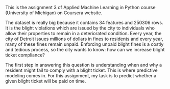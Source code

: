 This is the assignment 3 of Applied Machine Learning in Python course (University of Michigan) on Coursera website.

The dataset is really big because it contains 34 features and 250306 rows. It is the blight violations which are 
issued by the city to individuals who allow their properties to remain in a deteriorated condition. Every year, 
the city of Detroit issues millions of dollars in fines to residents and every year, many of these fines remain unpaid. 
Enforcing unpaid blight fines is a costly and tedious process, so the city wants to know: how can we increase blight ticket compliance?

The first step in answering this question is understanding when and why a resident might fail to comply with a blight ticket. 
This is where predictive modeling comes in. For this assignment, my task is to predict whether a given blight ticket will be paid on time.
